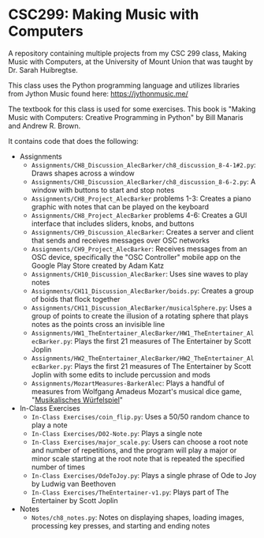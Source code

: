 # CSC299: Making Music with Computers
A repository containing multiple projects from my CSC 299 class, Making Music with Computers, at the University of Mount Union that was taught by Dr. Sarah Huibregtse.

This class uses the Python programming language and utilizes libraries from Jython Music found here: https://jythonmusic.me/

The textbook for this class is used for some exercises. This book is "Making Music with Computers: Creative Programming in Python" by Bill Manaris and Andrew R. Brown.

It contains code that does the following:
- Assignments
    - `Assignments/CH8_Discussion_AlecBarker/ch8_discussion_8-4-1#2.py`: Draws shapes across a window
    - `Assignments/CH8_Discussion_AlecBarker/ch8_discussion_8-6-2.py`: A window with buttons to start and stop notes
    - `Assignments/CH8_Project_AlecBarker` problems 1-3: Creates a piano graphic with notes that can be played on the keyboard
    - `Assignments/CH8_Project_AlecBarker` problems 4-6: Creates a GUI interface that includes sliders, knobs, and buttons
    - `Assignments/CH9_Discussion_AlecBarker`: Creates a server and client that sends and receives messages over OSC networks
    - `Assignments/CH9_Project_AlecBarker`: Receives messages from an OSC device, specifically the "OSC Controller" mobile app on the Google Play Store created by Adam Katz
    - `Assignments/CH10_Discussion_AlecBarker`: Uses sine waves to play notes
    - `Assignments/CH11_Discussion_AlecBarker/boids.py`: Creates a group of boids that flock together
    - `Assignments/CH11_Discussion_AlecBarker/musicalSphere.py`: Uses a group of points to create the illusion of a rotating sphere that plays notes as the points cross an invisible line
    - `Assignments/HW1_TheEntertainer_AlecBarker/HW1_TheEntertainer_AlecBarker.py`: Plays the first 21 measures of The Entertainer by Scott Joplin
    - `Assignments/HW2_TheEntertainer_AlecBarker/HW2_TheEntertainer_AlecBarker.py`: Plays the first 21 measures of The Entertainer by Scott Joplin with some edits to include percussion and mods
    - `Assignments/MozartMeasures-BarkerAlec`: Plays a handful of measures from Wolfgang Amadeus Mozart's musical dice game, "[Musikalisches Würfelspiel](https://en.wikipedia.org/wiki/Musikalisches_W%C3%BCrfelspiel#Mozart)"
- In-Class Exercises
    - `In-Class Exercises/coin_flip.py`: Uses a 50/50 random chance to play a note
    - `In-Class Exercises/D02-Note.py`: Plays a single note
    - `In-Class Exercises/major_scale.py`: Users can choose a root note and number of repetitions, and the program will play a major or minor scale starting at the root note that is repeated the specified number of times
    - `In-Class Exercises/OdeToJoy.py`: Plays a single phrase of Ode to Joy by Ludwig van Beethoven
    - `In-Class Exercises/TheEntertainer-v1.py`: Plays part of The Entertainer by Scott Joplin
- Notes
    - `Notes/ch8_notes.py`: Notes on displaying shapes, loading images, processing key presses, and starting and ending notes
